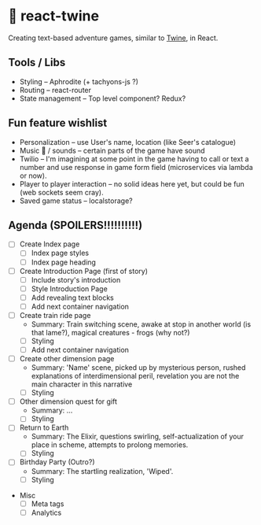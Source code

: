 # 📜 react-twine
Creating text-based adventure games, similar to [Twine](https://twinery.org), in React.

## Tools / Libs
* Styling – Aphrodite (+ tachyons-js ?)
* Routing – react-router
* State management – Top level component? Redux?

## Fun feature wishlist
* Personalization – use User's name, location (like Seer's catalogue)
* Music 🎷 / sounds – certain parts of the game have sound
* Twilio – I'm imagining at some point in the game having to call or text a number and use response in game form field (microservices via lambda or now).
* Player to player interaction – no solid ideas here yet, but could be fun (web sockets seem cray).
* Saved game status – localstorage?

## Agenda (SPOILERS!!!!!!!!!!)
* [ ] Create Index page
  * [ ] Index page styles
  * [ ] Index page heading
* [ ] Create Introduction Page (first of story)
  * [ ] Include story's introduction
  * [ ] Style Introduction Page
  * [ ] Add revealing text blocks
  * [ ] Add next container navigation
* [ ] Create train ride page
  * Summary: Train switching scene, awake at stop in another world (is that lame?), magical creatures - frogs (why not?)
  * [ ] Styling
  * [ ] Add next container navigation
* [ ] Create other dimension page
  * Summary: 'Name' scene, picked up by mysterious person, rushed explanations of interdimensional peril, revelation you are not the main character in this narrative
  * [ ] Styling
* [ ] Other dimension quest for gift
  * Summary: ...
  * [ ] Styling
* [ ] Return to Earth
  * Summary: The Elixir, questions swirling, self-actualization of your place in scheme, attempts to prolong memories.
  * [ ] Styling
* [ ] Birthday Party (Outro?)
  * Summary: The startling realization, 'Wiped'.
  * [ ] Styling

* Misc
  * [ ] Meta tags
  * [ ] Analytics
